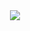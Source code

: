 <div style="display: flex; justify-content: center;">
    <img src="https://media.giphy.com/media/Vn5t5UhLoqByw/giphy.gif"/>
</div>
